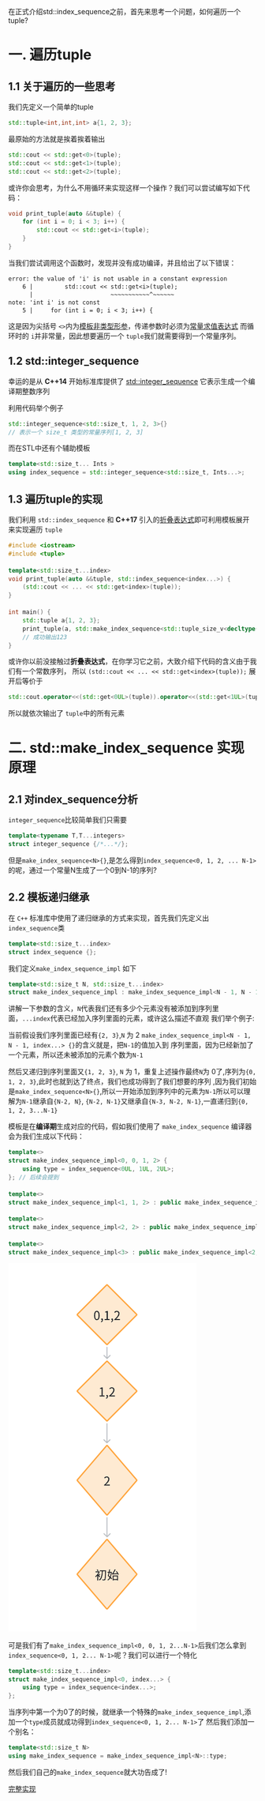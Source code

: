 在正式介绍std::index_sequence之前，首先来思考一个问题，如何遍历一个tuple?
# 一. 遍历tuple
## 1.1 关于遍历的一些思考
我们先定义一个简单的tuple
~~~cpp
std::tuple<int,int,int> a{1, 2, 3};
~~~
最原始的方法就是挨着挨着输出
~~~cpp
std::cout << std::get<0>(tuple);
std::cout << std::get<1>(tuple);
std::cout << std::get<2>(tuple);
~~~
或许你会思考，为什么不用循环来实现这样一个操作？我们可以尝试编写如下代码：
~~~cpp
void print_tuple(auto &&tuple) {
    for (int i = 0; i < 3; i++) {
        std::cout << std::get<i>(tuple);
    }
}
~~~
当我们尝试调用这个函数时，发现并没有成功编译，并且给出了以下错误：
~~~
error: the value of 'i' is not usable in a constant expression
    6 |         std::cout << std::get<i>(tuple);
      |                      ~~~~~~~~~~~^~~~~~~
note: 'int i' is not const
    5 |     for (int i = 0; i < 3; i++) {
~~~
这是因为尖括号 `<>`内为[模板非类型形参](https://zh.cppreference.com/w/cpp/language/template_parameters)，传递参数时必须为[常量求值表达式](https://zh.cppreference.com/w/cpp/language/constant_expression#.E5.B8.B8.E9.87.8F.E6.B1.82.E5.80.BC.E7.9A.84.E8.A1.A8.E8.BE.BE.E5.BC.8F)
而循环时的 `i`并非常量，因此想要遍历一个 `tuple`我们就需要得到一个常量序列。
## 1.2 std::integer_sequence
幸运的是从 **C++14** 开始标准库提供了
[std::integer_sequence](https://zh.cppreference.com/w/cpp/utility/integer_sequence) 它表示生成一个编译期整数序列

利用代码举个例子
~~~cpp
std::integer_sequence<std::size_t, 1, 2, 3>{}
// 表示一个 size_t 类型的常量序列[1, 2, 3]
~~~
而在STL中还有个辅助模板
~~~cpp
template<std::size_t... Ints >
using index_sequence = std::integer_sequence<std::size_t, Ints...>;
~~~

## 1.3 遍历tuple的实现
我们利用 `std::index_sequence` 和 **C++17** 引入的[折叠表达式](https://zh.cppreference.com/w/cpp/language/fold)即可利用模板展开
来实现遍历 `tuple`

~~~cpp
#include <iostream>
#include <tuple>

template<std::size_t...index>
void print_tuple(auto &&tuple, std::index_sequence<index...>) {
    (std::cout << ... << std::get<index>(tuple));
}

int main() {
    std::tuple a{1, 2, 3};
    print_tuple(a, std::make_index_sequence<std::tuple_size_v<decltype(a)>>{});
    // 成功输出123
}
~~~
或许你以前没接触过**折叠表达式**，在你学习它之前，大致介绍下代码的含义由于我们有一个常数序列，
所以 `(std::cout << ... << std::get<index>(tuple));` 展开后等价于
~~~cpp
std::cout.operator<<(std::get<0UL>(tuple)).operator<<(std::get<1UL>(tuple)).operator<<(std::get<2UL>(tuple));
~~~
所以就依次输出了 `tuple`中的所有元素

# 二. std::make_index_sequence 实现原理

## 2.1 对index_sequence分析
`integer_sequence`比较简单我们只需要
~~~cpp
template<typename T,T...integers>
struct integer_sequence {/*...*/};
~~~
但是`make_index_sequence<N>{}`,是怎么得到`index_sequence<0, 1, 2, ... N-1>`的呢，通过一个常量N生成了一个0到N-1的序列?
## 2.2 模板递归继承

在 `C++` 标准库中使用了递归继承的方式来实现，首先我们先定义出`index_sequence`类
~~~cpp
template<std::size_t...index>
struct index_sequence {};
~~~
我们定义`make_index_sequence_impl` 如下
~~~cpp
template<std::size_t N, std::size_t...index>
struct make_index_sequence_impl : make_index_sequence_impl<N - 1, N - 1, index...> {};
~~~
讲解一下参数的含义，`N`代表我们还有多少个元素没有被添加到序列里面，`...index`代表已经加入序列里面的元素，或许这么描述不直观
我们举个例子:

当前假设我们序列里面已经有`{2, 3}`,`N` 为 2 `make_index_sequence_impl<N - 1, N - 1, index...> {}`的含义就是，把`N-1`的值加入到
序列里面，因为已经新加了一个元素，所以还未被添加的元素个数为`N-1`

然后又递归到序列里面又`{1, 2, 3}`, `N` 为 1，重复上述操作最终`N`为 0了,序列为`{0, 1, 2, 3}`,此时也就到达了终点，我们也成功得到了我们想要的序列
,因为我们初始是`make_index_sequence<N>{}`,所以一开始添加到序列中的元素为`N-1`所以可以理解为`N-1`继承自`{N-2, N}`, `{N-2, N-1}`又继承自`{N-3, N-2, N-1}`,一直递归到`{0, 1, 2, 3...N-1}`

模板是在**编译期**生成对应的代码，假如我们使用了 `make_index_sequence` 编译器会为我们生成以下代码：
~~~cpp
template<>
struct make_index_sequence_impl<0, 0, 1, 2> {
    using type = index_sequence<0UL, 1UL, 2UL>;
}; // 后续会提到

template<>
struct make_index_sequence_impl<1, 1, 2> : public make_index_sequence_impl<0, 0, 1, 2> {};

template<>
struct make_index_sequence_impl<2, 2> : public make_index_sequence_impl<1, 1, 2> {};

template<>
struct make_index_sequence_impl<3> : public make_index_sequence_impl<2, 2> {};
~~~

![img.png](../../img/doc_tinystl_index_sequence1.png)

可是我们有了`make_index_sequence_impl<0, 0, 1, 2...N-1>`后我们怎么拿到`index_sequence<0, 1, 2... N-1>`呢？我们可以进行一个特化
~~~cpp
template<std::size_t...index>
struct make_index_sequence_impl<0, index...> {
    using type = index_sequence<index...>;
};
~~~
当序列中第一个为0了的时候，就继承一个特殊的`make_index_sequence_impl`,添加一个`type`成员就成功得到`index_sequence<0, 1, 2... N-1>`了
然后我们添加一个别名：
~~~cpp
template<std::size_t N>
using make_index_sequence = make_index_sequence_impl<N>::type;
~~~
然后我们自己的`make_index_sequence`就大功告成了!

[完整实现](https://github.com/M1saka2003/M1sakalib/blob/master/TinySTL/index_sequence.h)